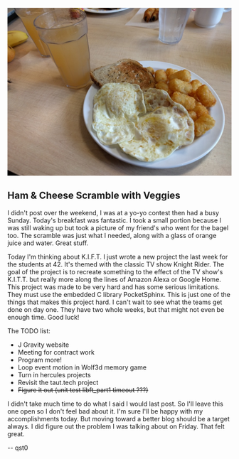 ![Ham & Cheese Scramble with Veggies](images/2017-6-1-fried-egg.jpg)
## Ham & Cheese Scramble with Veggies

I didn't post over the weekend, I was at a yo-yo contest then had a busy Sunday.
Today's breakfast was fantastic.
I took a small portion because I was still waking up but took a picture of my friend's who went for the bagel too.
The scramble was just what I needed, along with a glass of orange juice and water. Great stuff.

Today I'm thinking about K.I.F.T.
I just wrote a new project the last week for the students at 42. It's themed with the classic TV show Knight Rider.
The goal of the project is to recreate something to the effect of the TV show's K.I.T.T. but really more along the lines of Amazon Alexa or Google Home.
This project was made to be very hard and has some serious limitations. They must use the embedded C library PocketSphinx.
This is just one of the things that makes this project hard. I can't wait to see what the teams get done on day one.
They have two whole weeks, but that might not even be enough time. Good luck!

The TODO list:
* J Gravity website
* Meeting for contract work
* Program more!
* Loop event motion in Wolf3d memory game
* Turn in hercules projects
* Revisit the taut.tech project
* ~~Figure it out (unit test libft_part1 timeout ???)~~

I didn't take much time to do what I said I would last post.
So I'll leave this one open so I don't feel bad about it.
I'm sure I'll be happy with my accomplishments today.
But moving toward a better blog should be a target always.
I did figure out the problem I was talking about on Friday. That felt great.

-- qst0
